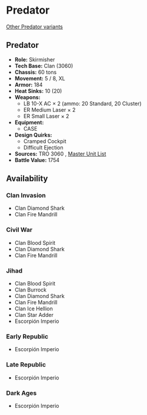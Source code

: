 # Predator 

[Other Predator variants](../predator.md) 

## Predator 

- **Role:** Skirmisher 
- **Tech Base:** Clan (3060) 
- **Chassis:** 60 tons 
- **Movement:** 5 / 8, XL 
- **Armor:** 184 
- **Heat Sinks:** 10 (20) 
- **Weapons:** 
  - LB 10-X AC × 2 (ammo: 20 Standard, 20 Cluster) 
  - ER Medium Laser × 2 
  - ER Small Laser × 2 
- **Equipment:** 
  - CASE 
- **Design Quirks:** 
  - Cramped Cockpit 
  - Difficult Ejection 
- **Sources:** TRO 3060 , [Master Unit List](http://masterunitlist.info/Unit/Details/2567) 
- **Battle Value:** 1754 

## Availability 

### Clan Invasion 

- Clan Diamond Shark 
- Clan Fire Mandrill 

### Civil War 

- Clan Blood Spirit 
- Clan Diamond Shark 
- Clan Fire Mandrill 

### Jihad 

- Clan Blood Spirit 
- Clan Burrock 
- Clan Diamond Shark 
- Clan Fire Mandrill 
- Clan Ice Hellion 
- Clan Star Adder 
- Escorpión Imperio 

### Early Republic 

- Escorpión Imperio 

### Late Republic 

- Escorpión Imperio 

### Dark Ages 

- Escorpión Imperio 

